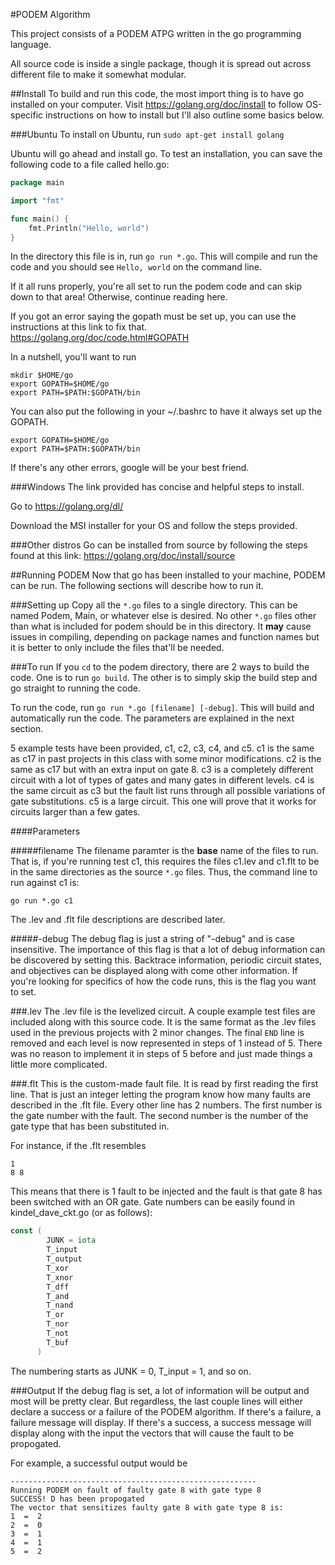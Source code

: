 #PODEM Algorithm

This project consists of a PODEM ATPG written in the go programming language. 

All source code is inside a single package, though it is spread out across different file to make it somewhat modular. 

##Install
To build and run this code, the most import thing is to have go installed on your computer.  Visit https://golang.org/doc/install to follow OS-specific instructions on how to install but I'll also outline some basics below.

###Ubuntu
To install on Ubuntu, run `sudo apt-get install golang`

Ubuntu will go ahead and install go.  To test an installation, you can save the following code to a file called hello.go:

```go
package main

import "fmt"

func main() {
    fmt.Println("Hello, world")
}
```

In the directory this file is in, run `go run *.go`. This will compile and run the code and you should see `Hello, world` on the command line.

If it all runs properly, you're all set to run the podem code and can skip down to that area!  Otherwise, continue reading here.

If you got an error saying the gopath must be set up, you can use the instructions at this link to fix that. https://golang.org/doc/code.html#GOPATH

In a nutshell, you'll want to run 
```
mkdir $HOME/go
export GOPATH=$HOME/go
export PATH=$PATH:$GOPATH/bin
```

You can also put the following in your ~/.bashrc to have it always set up the GOPATH. 
```
export GOPATH=$HOME/go
export PATH=$PATH:$GOPATH/bin
```

If there's any other errors, google will be your best friend.

###Windows
The link provided has concise and helpful steps to install.  

Go to https://golang.org/dl/

Download the MSI installer for your OS and follow the steps provided.  

###Other distros
Go can be installed from source by following the steps found at this link:
https://golang.org/doc/install/source

##Running PODEM
Now that go has been installed to your machine, PODEM can be run.  The following sections will describe how to run it.

###Setting up
Copy all the `*.go` files to a single directory.  This can be named Podem, Main, or whatever else is desired.  No other `*.go` files other than what is included for podem should be in this directory.  It **may** cause issues in compiling, depending on package names and function names but it is better to only include the files that'll be needed.  

###To run
If you `cd` to the podem directory, there are 2 ways to build the code. One is to run `go build`.  The other is to simply skip the build step and go straight to running the code.  

To run the code, run `go run *.go [filename] [-debug]`. This will build and automatically run the code.  The parameters are explained in the next section.

5 example tests have been provided, c1, c2, c3, c4, and c5. c1 is the same as c17 in past projects in this class with some minor modifications.  c2 is the same as c17 but with an extra input on gate 8.  c3 is a completely different circuit with a lot of types of gates and many gates in different levels.  c4 is the same circuit as c3 but the fault list runs through all possible variations of gate substitutions. c5 is a large circuit. This one will prove that it works for circuits larger than a few gates.

####Parameters

#####filename
The filename paramter is the **base** name of the files to run.  That is, if you're running test c1, this requires the files c1.lev and c1.flt to be in the same directories as the source `*.go` files.  Thus, the command line to run against c1 is:
```
go run *.go c1
```

The .lev and .flt file descriptions are described later.

#####-debug
The debug flag is just a string of "-debug" and is case insensitive.  The importance of this flag is that a lot of debug information can be discovered by setting this.  Backtrace information, periodic circuit states, and objectives can be displayed along with come other information.  If you're looking for specifics of how the code runs, this is the flag you want to set.  

###.lev
The .lev file is the levelized circuit.  A couple example test files are included along with this source code.  It is the same format as the .lev files used in the previous projects with 2 minor changes. The final `END` line is removed and each level is now represented in steps of 1 instead of 5.  There was no reason to implement it in steps of 5 before and just made things a little more complicated.

###.flt
This is the custom-made fault file.  It is read by first reading the first line.  That is just an integer letting the program know how many faults are described in the .flt file.  Every other line has 2 numbers.  The first number is the gate number with the fault.  The second number is the number of the gate type that has been substituted in. 

For instance, if the .flt resembles
```
1
8 8
```
This means that there is 1 fault to be injected and the fault is that gate 8 has been switched with an OR gate.  Gate numbers can be easily found in kindel\_dave\_ckt.go (or as follows):

```go
const (
        JUNK = iota
        T_input
        T_output
        T_xor
        T_xnor
        T_dff
        T_and
        T_nand
        T_or
        T_nor
        T_not
        T_buf
      )
```

The numbering starts as JUNK = 0, T\_input = 1, and so on.  

###Output
If the debug flag is set, a lot of information will be output and most will be pretty clear.  But regardless, the last couple lines will either declare a success or a failure of the PODEM algorithm.  If there's a failure, a failure message will display.  If there's a success, a success message will display along with the input the vectors that will cause the fault to be propogated.

For example, a successful output would be 
```
-------------------------------------------------------
Running PODEM on fault of faulty gate 8 with gate type 8
SUCCESS! D has been propogated
The vector that sensitizes faulty gate 8 with gate type 8 is:
1  =  2
2  =  0
3  =  1
4  =  1
5  =  2
```
